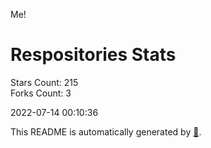 Me!

# Respositories Stats
Stars Count: 215  
Forks Count: 3

2022-07-14 00:10:36  

This README is automatically generated by [🐰](https://github.com/rnitta/rnitta).
